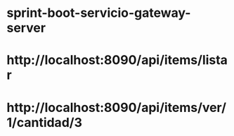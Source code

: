 # sprint-boot-servicio-gateway-server

# http://localhost:8090/api/items/listar
# http://localhost:8090/api/items/ver/1/cantidad/3
